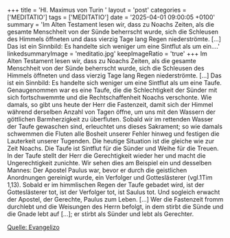 +++
title = 'Hl. Maximus von Turin  '
layout = 'post'
categories = ['MEDITATIO']
tags = ['MEDITATIO']
date = '2025-04-01 09:00:05 +0100'
summary = 'Im Alten Testament lesen wir, dass zu Noachs Zeiten, als die gesamte Menschheit von der Sünde beherrscht wurde, sich die Schleusen des Himmels öffneten und dass vierzig Tage lang Regen niederströmte. [...] Das ist ein Sinnbild: Es handelte sich weniger um eine Sintflut als um ein....'
linkedsummaryImage = 'meditatio.jpg'
keepImageRatio = 'true'
+++
Im Alten Testament lesen wir, dass zu Noachs Zeiten, als die gesamte Menschheit von der Sünde beherrscht wurde, sich die Schleusen des Himmels öffneten und dass vierzig Tage lang Regen niederströmte. [...] Das ist ein Sinnbild: Es handelte sich weniger um eine Sintflut als um eine Taufe.<!--more--> Genaugenommen war es eine Taufe, die die Schlechtigkeit der Sünder mit sich fortschwemmte und die Rechtschaffenheit Noachs verschonte. Wie damals, so gibt uns heute der Herr die Fastenzeit, damit sich der Himmel während derselben Anzahl von Tagen öffne, um uns mit den Wassern der göttlichen Barmherzigkeit zu überfluten. Sobald wir im rettenden Wasser der Taufe gewaschen sind, erleuchtet uns dieses Sakrament; so wie damals schwemmen die Fluten alle Bosheit unserer Fehler hinweg und festigen die Lauterkeit unserer Tugenden.
Die heutige Situation ist die gleiche wie zur Zeit Noachs. Die Taufe ist Sintflut für die Sünder und Weihe für die Treuen. In der Taufe stellt der Herr die Gerechtigkeit wieder her und macht die Ungerechtigkeit zunichte. Wir sehen dies am Beispiel ein und desselben Mannes: Der Apostel Paulus war, bevor er durch die geistlichen Anordnungen gereinigt wurde, ein Verfolger und Gotteslästerer (vgl.1Tim 1,13). Sobald er im himmlischen Regen der Taufe gebadet wird, ist der Gotteslästerer tot, ist der Verfolger tot, ist Saulus tot. Und sogleich erwacht der Apostel, der Gerechte, Paulus zum Leben. [...] Wer die Fastenzeit fromm durchlebt und die Weisungen des Herrn befolgt, in dem stirbt die Sünde und die Gnade lebt auf [...]; er stirbt als Sünder und lebt als Gerechter.


[Quelle: Evangelizo](https://evangeliumtagfuertag.org/DE/gospel)
